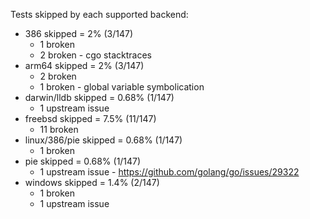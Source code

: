 Tests skipped by each supported backend:

* 386 skipped = 2% (3/147)
	* 1 broken
	* 2 broken - cgo stacktraces
* arm64 skipped = 2% (3/147)
	* 2 broken
	* 1 broken - global variable symbolication
* darwin/lldb skipped = 0.68% (1/147)
	* 1 upstream issue
* freebsd skipped = 7.5% (11/147)
	* 11 broken
* linux/386/pie skipped = 0.68% (1/147)
	* 1 broken
* pie skipped = 0.68% (1/147)
	* 1 upstream issue - https://github.com/golang/go/issues/29322
* windows skipped = 1.4% (2/147)
	* 1 broken
	* 1 upstream issue
